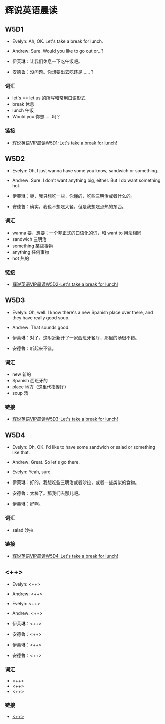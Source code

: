 # 辉说英语晨读

## W5D1

- Evelyn: Ah, OK. Let's take a break for lunch.
- Andrew: Sure. Would you like to go out or...?

- 伊芙琳：让我们休息一下吃午饭吧。
- 安德鲁：没问题。你想要出去吃还是……？

### 词汇

- let's == let us 的所写和常用口语形式
- break 休息
- lunch 午饭
- Would you 你想……吗？

### 链接

- [辉说英语VIP晨读W5D1-Let's take a break for lunch!](https://mp.weixin.qq.com/s/J2YXyVLs3MZ49SwUF-lcGA)

## W5D2

- Evelyn: Oh, I just wanna have some you know, sandwich or something.
- Andrew: Sure. I don't want anything big, either. But I do want something hot.

- 伊芙琳：呃，我只想吃一些，你懂的，吃些三明治或者什么的。
- 安德鲁：确实，我也不想吃大餐，但是我想吃点热的东西。

### 词汇

- wanna 要，想要；一个非正式的口语化的词，和 want to 用法相同
- sandwich 三明治
- something 某些事物
- anything 任何事物
- hot 热的

### 链接

- [辉说英语VIP晨读W5D2-Let's take a break for lunch!](https://mp.weixin.qq.com/s/uNwxGGcKyK08wKT5UfXQWQ)

## W5D3

- Evelyn: Oh, well. I know there's a new Spanish place over there, and they have really good soup.
- Andrew: That sounds good.

- 伊芙琳：对了，这附近新开了一家西班牙餐厅，那里的汤很不错。
- 安德鲁：听起来不错。

### 词汇

- new 新的
- Spanish 西班牙的
- place 地方（这里代指餐厅）
- soup 汤

### 链接

- [辉说英语VIP晨读W5D3-Let's take a break for lunch!](https://mp.weixin.qq.com/s/g_j120LEDiEyMXpgAkmlrA)

## W5D4

- Evelyn: Oh, OK. I'd like to have some sandwich or salad or something like that.
- Andrew: Great. So let's go there.
- Evelyn: Yeah, sure.

- 伊芙琳：好的。我想吃些三明治或者沙拉，或者一些类似的食物。
- 安德鲁：太棒了。那我们去那儿吧。
- 伊芙琳：好啊。

### 词汇

- salad 沙拉

### 链接

- [辉说英语VIP晨读W5D4-Let's take a break for lunch!](https://mp.weixin.qq.com/s/qGHZgeSHJzI4zHSQNcyQjg)

## <++>

- Evelyn: <++>
- Andrew: <++>
- Evelyn: <++>
- Andrew: <++>

- 伊芙琳：<++>
- 安德鲁：<++>
- 伊芙琳：<++>
- 安德鲁：<++>


### 词汇

- <++>
- <++>
- <++>

### 链接

- [<++>](<++>)

